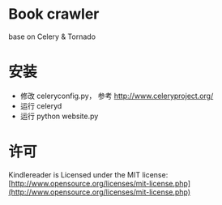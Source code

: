 # Book crawler

base on Celery & Tornado

# 安装

* 修改 celeryconfig.py， 参考 http://www.celeryproject.org/
* 运行 celeryd
* 运行 python website.py

# 许可

Kindlereader is Licensed under the MIT license: [http://www.opensource.org/licenses/mit-license.php](http://www.opensource.org/licenses/mit-license.php)